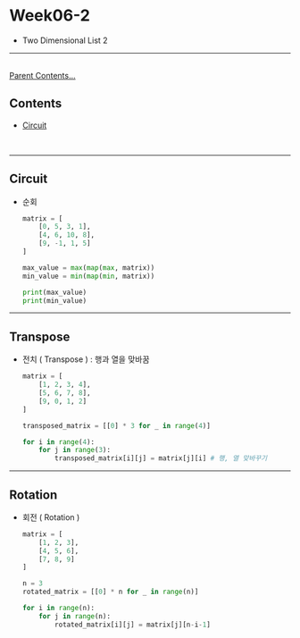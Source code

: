 # Week06-2

-   Two Dimensional List 2


<link rel="stylesheet" href="../../assets/stylesheets/my_style.css">

-----

<br>[Parent Contents...](../../README.md/#til-today-i-learned)

## Contents
- [Circuit](#circuit)

<br>

-----


## Circuit

-   순회

    ```python
    matrix = [
        [0, 5, 3, 1],
        [4, 6, 10, 8],
        [9, -1, 1, 5]
    ]

    max_value = max(map(max, matrix))
    min_value = min(map(min, matrix))

    print(max_value)
    print(min_value)
    ```


-----


## Transpose

-   전치 ( Transpose ) : 행과 열을 맞바꿈

    ```python
    matrix = [
        [1, 2, 3, 4],
        [5, 6, 7, 8],
        [9, 0, 1, 2]
    ]

    transposed_matrix = [[0] * 3 for _ in range(4)]

    for i in range(4):
        for j in range(3):
            transposed_matrix[i][j] = matrix[j][i] # 행, 열 맞바꾸기
    ```

-----

## Rotation

-   회전 ( Rotation )

    ```python
    matrix = [
        [1, 2, 3],
        [4, 5, 6],
        [7, 8, 9]
    ]

    n = 3
    rotated_matrix = [[0] * n for _ in range(n)]

    for i in range(n):
        for j in range(n):
            rotated_matrix[i][j] = matrix[j][n-i-1]
    ```
